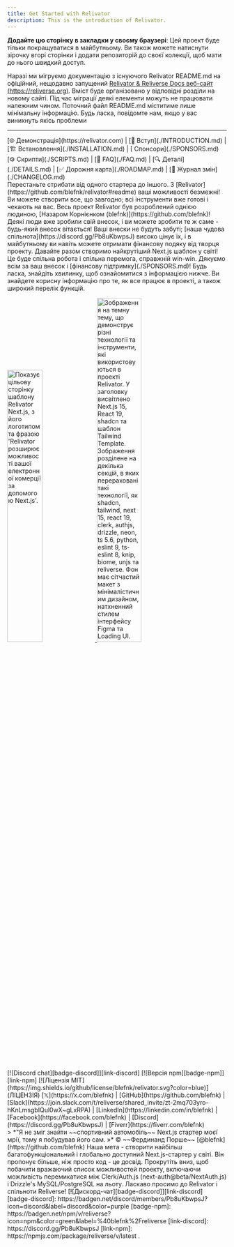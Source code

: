 ```yaml
---
title: Get Started with Relivator
description: This is the introduction of Relivator.
---
```


**Додайте цю сторінку в закладки у своєму браузері**: Цей проект буде тільки покращуватися в майбутньому. Ви також можете натиснути зірочку вгорі сторінки і додати репозиторій до своєї колекції, щоб мати до нього швидкий доступ.

Наразі ми мігруємо документацію з існуючого Relivator README.md на офіційний, нещодавно запущений [Relivator & Reliverse Docs веб-сайт (https://reliverse.org)](https://reliverse.org). Вміст буде організовано у відповідні розділи на новому сайті. Під час міграції деякі елементи можуть не працювати належним чином. Поточний файл README.md міститиме лише мінімальну інформацію. Будь ласка, повідомте нам, якщо у вас виникнуть якісь проблеми

---

<div align=«center»>
[🌐 Демонстрація](https://relivator.com) | [👋 Вступ](./INTRODUCTION.md) | [🏗️ Встановлення](./INSTALLATION.md) | [ Спонсори](./SPONSORS.md)
[⚙️ Скрипти](./SCRIPTS.md) | [🤔 FAQ](./FAQ.md) | [🔍 Деталі](./DETAILS.md) | [✅ Дорожня карта](./ROADMAP.md) | [📖 Журнал змін](./CHANGELOG.md)
</div>
<!-- 🚀 Ура! Дякуємо за встановлення та ласкаво просимо! Якщо вам подобається, будь ласка, дайте нам зірку! ⭐ -->
<!-- 👉 https://github.com/blefnk/relivator 🙏 -->
Перестаньте стрибати від одного стартера до іншого. З [Relivator](https://github.com/blefnk/relivator#readme) ваші можливості безмежні! Ви можете створити все, що завгодно; всі інструменти вже готові і чекають на вас.
Весь проект Relivator був розроблений однією людиною, [Назаром Корнієнком (blefnk)](https://github.com/blefnk)! Деякі люди вже зробили свій внесок, і ви можете зробити те ж саме - будь-який внесок вітається! Ваші внески не будуть забуті; [наша чудова спільнота](https://discord.gg/Pb8uKbwpsJ) високо цінує їх, і в майбутньому ви навіть можете отримати фінансову подяку від творця проекту. Давайте разом створимо найкрутіший Next.js шаблон у світі! Це буде спільна робота і спільна перемога, справжній win-win. Дякуємо всім за ваш внесок і [фінансову підтримку](./SPONSORS.md)!
Будь ласка, знайдіть хвилинку, щоб ознайомитися з інформацією нижче. Ви знайдете корисну інформацію про те, як все працює в проекті, а також широкий перелік функцій.
<div align=«center»>
<p>
    <span>
      <a href="https://relivator.com">
        <picture>
            <source media="(prefers-color-scheme: dark)" srcset="/screenshot-dark.png" />
            <source media="(prefers-color-scheme: light)" srcset="/screenshot-light.png" />
            <img alt="Показує цільову сторінку шаблону Relivator Next.js, з його логотипом та фразою 'Relivator розширює можливості вашої електронної комерції за допомогою Next.js'." src="/screenshot-light.png" width="40%" />
        </picture>
      </a>
    </span>
    <span>
      <a href="https://github.com/blefnk/relivator/blob/main/og.png">
        <picture>
            <source media="(prefers-color-scheme: dark)" srcset="/og.png" />
            <source media="(prefers-color-scheme: light)" srcset="/og.png" />
            <img alt="Зображення на темну тему, що демонструє різні технології та інструменти, які використовуються в проекті Relivator. У заголовку висвітлено Next.js 15, React 19, shadcn та шаблон Tailwind Template. Зображення розділене на декілька секцій, в яких перераховані такі технології, як shadcn, tailwind, next 15, react 19, clerk, authjs, drizzle, neon, ts 5.6, python, eslint 9, ts-eslint 8, knip, biome, unjs та reliverse. Фон має сітчастий макет з мінімалістичним дизайном, натхненний стилем інтерфейсу Figma та Loading UI." src="/og.png" width="45%" />
        </picture>
      </a>
    </span>
</p>
[![Discord chat][badge-discord]][link-discord]
[![Версія npm][badge-npm]][link-npm]
[![Ліцензія MIT](https://img.shields.io/github/license/blefnk/relivator.svg?color=blue)](ЛІЦЕНЗІЯ)
[𝕏](https://x.com/blefnk) | [GitHub](https://github.com/blefnk) | [Slack](https://join.slack.com/t/reliverse/shared_invite/zt-2mq703yro-hKnLmsgbIQul0wX~gLxRPA) | [LinkedIn](https://linkedin.com/in/blefnk) | [Facebook](https://facebook.com/blefnk) | [Discord](https://discord.gg/Pb8uKbwpsJ) | [Fiverr](https://fiverr.com/blefnk)
</div>
> *"Я не зміг знайти ~~спортивний автомобіль~~ Next.js стартер моєї мрії, тому я побудував його сам. »* © ~~Фердинанд Порше~~ [@blefnk](https://github.com/blefnk)
Наша мета - створити найбільш багатофункціональний і глобально доступний Next.js-стартер у світі. Він пропонує більше, ніж просто код - це досвід. Прокрутіть вниз, щоб побачити вражаючий список можливостей проекту, включаючи можливість перемикатися між Clerk/Auth.js (next-auth@beta/NextAuth.js) і Drizzle's MySQL/PostgreSQL на льоту. Ласкаво просимо до Relivator і спільноти Reliverse!
<!-- <p align=«center»>
    <span>
      <a href=«https://relivator.com»>
        <picture>
            <source media=«(prefers-color-scheme: dark)» srcset=«/screenshot-dark.png» />
            <source media=«(prefers-color-scheme: light)» srcset=«/screenshot-light.png» />
            <img alt=«Показує цільову сторінку шаблону Relivator Next.js, з його логотипом та фразою “Relivator розширює можливості вашої електронної комерції за допомогою Next.js”.» src=«/screenshot-light.png» width=«50%» />
        </picture> </picture
      </a>
    <span>
    <span style=«text-align: justify;»>
      <a href=«https://star-history.com/#blefnk/relivator&Timeline»>
      <picture>
        <source media=«(prefers-color-scheme: dark)» srcset=«https://api.star-history.com/svg?repos=blefnk/relivator&type=Timeline&theme=dark» />
        <source media=«(prefers-color-scheme: light)» srcset=«https://api.star-history.com/svg?repos=blefnk/relivator&type=Timeline» />
        <img alt=«Chart of Star History» src=«https://api.star-history.com/svg?repos=blefnk/relivator&type=Timeline» width=«50%» />
      </picture> </picture
      </a>
    </Я знаю, що це не так.
</p> -->
[![Дискорд-чат][badge-discord]][link-discord]
[badge-discord]: https://badgen.net/discord/members/Pb8uKbwpsJ?icon=discord&label=discord&color=purple
[badge-npm]: https://badgen.net/npm/v/reliverse?icon=npm&color=green&label=%40blefnk%2Freliverse
[link-discord]: https://discord.gg/Pb8uKbwpsJ
[link-npm]: https://npmjs.com/package/reliverse/v/latest
<!-- Посібники проводять користувача через певне завдання, яке він хоче виконати, часто з послідовністю кроків.
Для написання хорошого посібника потрібно подумати про те, що намагаються зробити ваші користувачі.
## Читати далі
- Почитайте [про посібники](https://diataxis.fr/how-to-guides/) у фреймворку Diátaxis -->.

